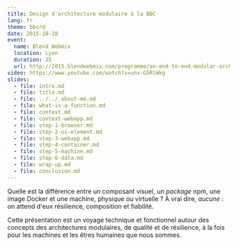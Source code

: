 ```yaml
---
title: Design d'architecture modulaire à la BBC
lang: fr
theme: bbcrd
date: 2015-10-28
event:
  name: Blend Webmix
  location: Lyon
  duration: 25
  url: http://2015.blendwebmix.com/programme/an-end-to-end-modular-architecture-at-the-bbc.html
video: https://www.youtube.com/watch?v=unv-G5RlWkg
slides:
  - file: intro.md
  - file: title.md
  - file: ../../_about-me.md
  - file: what-is-a-function.md
  - file: context.md
  - file: context-webapp.md
  - file: step-1-browser.md
  - file: step-2-ui-element.md
  - file: step-3-webapp.md
  - file: step-4-container.md
  - file: step-5-machine.md
  - file: step-6-data.md
  - file: wrap-up.md
  - file: conclusion.md
---
```


Quelle est la différence entre un composant visuel, un *package* npm, une image Docker et une machine, physique ou virtuelle ? À vrai dire, *aucune* : on attend d'eux résilience, composition et fiabilité.

Cette présentation est un voyage technique et fonctionnel autour des concepts des architectures modulaires, de qualité et de résilience, à la fois pour les machines et les êtres humaines que nous sommes.
